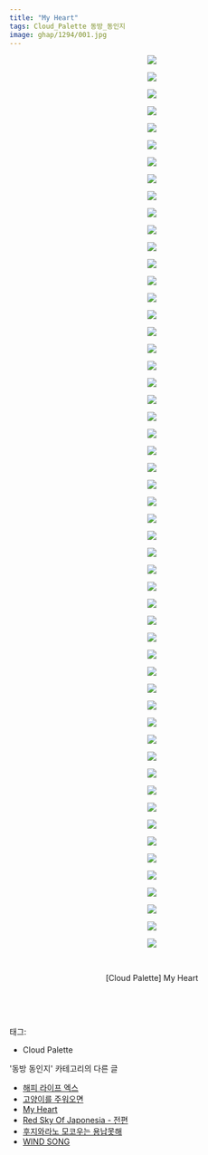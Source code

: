 ```yaml
---
title: "My Heart"
tags: Cloud_Palette 동방_동인지
image: ghap/1294/001.jpg
---
```

<div class="article">
<p style="text-align: center; clear: none; float: none;"><img src="{{ site.nasurl }}/ghap/1294/001.jpg"/></p>
<p style="text-align: center; clear: none; float: none;"><img src="{{ site.nasurl }}/ghap/1294/002.jpg"/></p>
<p style="text-align: center; clear: none; float: none;"><img src="{{ site.nasurl }}/ghap/1294/003.jpg"/></p>
<p style="text-align: center; clear: none; float: none;"><img src="{{ site.nasurl }}/ghap/1294/004.jpg"/></p>
<p style="text-align: center; clear: none; float: none;"><img src="{{ site.nasurl }}/ghap/1294/005.jpg"/></p>
<p style="text-align: center; clear: none; float: none;"><img src="{{ site.nasurl }}/ghap/1294/006.jpg"/></p>
<p style="text-align: center; clear: none; float: none;"><img src="{{ site.nasurl }}/ghap/1294/007.jpg"/></p>
<p style="text-align: center; clear: none; float: none;"><img src="{{ site.nasurl }}/ghap/1294/008.jpg"/></p>
<p style="text-align: center; clear: none; float: none;"><img src="{{ site.nasurl }}/ghap/1294/009.jpg"/></p>
<p style="text-align: center; clear: none; float: none;"><img src="{{ site.nasurl }}/ghap/1294/010.jpg"/></p>
<p style="text-align: center; clear: none; float: none;"><img src="{{ site.nasurl }}/ghap/1294/011.jpg"/></p>
<p style="text-align: center; clear: none; float: none;"><img src="{{ site.nasurl }}/ghap/1294/012.jpg"/></p>
<p style="text-align: center; clear: none; float: none;"><img src="{{ site.nasurl }}/ghap/1294/013.jpg"/></p>
<p style="text-align: center; clear: none; float: none;"><img src="{{ site.nasurl }}/ghap/1294/014.jpg"/></p>
<p style="text-align: center; clear: none; float: none;"><img src="{{ site.nasurl }}/ghap/1294/015.jpg"/></p>
<p style="text-align: center; clear: none; float: none;"><img src="{{ site.nasurl }}/ghap/1294/016.jpg"/></p>
<p style="text-align: center; clear: none; float: none;"><img src="{{ site.nasurl }}/ghap/1294/017.jpg"/></p>
<p style="text-align: center; clear: none; float: none;"><img src="{{ site.nasurl }}/ghap/1294/018.jpg"/></p>
<p style="text-align: center; clear: none; float: none;"><img src="{{ site.nasurl }}/ghap/1294/019.jpg"/></p>
<p style="text-align: center; clear: none; float: none;"><img src="{{ site.nasurl }}/ghap/1294/020.jpg"/></p>
<p style="text-align: center; clear: none; float: none;"><img src="{{ site.nasurl }}/ghap/1294/021.jpg"/></p>
<p style="text-align: center; clear: none; float: none;"><img src="{{ site.nasurl }}/ghap/1294/022.jpg"/></p>
<p style="text-align: center; clear: none; float: none;"><img src="{{ site.nasurl }}/ghap/1294/023.jpg"/></p>
<p style="text-align: center; clear: none; float: none;"><img src="{{ site.nasurl }}/ghap/1294/024.jpg"/></p>
<p style="text-align: center; clear: none; float: none;"><img src="{{ site.nasurl }}/ghap/1294/025.jpg"/></p>
<p style="text-align: center; clear: none; float: none;"><img src="{{ site.nasurl }}/ghap/1294/026.jpg"/></p>
<p style="text-align: center; clear: none; float: none;"><img src="{{ site.nasurl }}/ghap/1294/027.jpg"/></p>
<p style="text-align: center; clear: none; float: none;"><img src="{{ site.nasurl }}/ghap/1294/028.jpg"/></p>
<p style="text-align: center; clear: none; float: none;"><img src="{{ site.nasurl }}/ghap/1294/029.jpg"/></p>
<p style="text-align: center; clear: none; float: none;"><img src="{{ site.nasurl }}/ghap/1294/030.jpg"/></p>
<p style="text-align: center; clear: none; float: none;"><img src="{{ site.nasurl }}/ghap/1294/031.jpg"/></p>
<p style="text-align: center; clear: none; float: none;"><img src="{{ site.nasurl }}/ghap/1294/032.jpg"/></p>
<p style="text-align: center; clear: none; float: none;"><img src="{{ site.nasurl }}/ghap/1294/033.jpg"/></p>
<p style="text-align: center; clear: none; float: none;"><img src="{{ site.nasurl }}/ghap/1294/034.jpg"/></p>
<p style="text-align: center; clear: none; float: none;"><img src="{{ site.nasurl }}/ghap/1294/035.jpg"/></p>
<p style="text-align: center; clear: none; float: none;"><img src="{{ site.nasurl }}/ghap/1294/036.jpg"/></p>
<p style="text-align: center; clear: none; float: none;"><img src="{{ site.nasurl }}/ghap/1294/037.jpg"/></p>
<p style="text-align: center; clear: none; float: none;"><img src="{{ site.nasurl }}/ghap/1294/038.jpg"/></p>
<p style="text-align: center; clear: none; float: none;"><img src="{{ site.nasurl }}/ghap/1294/039.jpg"/></p>
<p style="text-align: center; clear: none; float: none;"><img src="{{ site.nasurl }}/ghap/1294/040.jpg"/></p>
<p style="text-align: center; clear: none; float: none;"><img src="{{ site.nasurl }}/ghap/1294/041.jpg"/></p>
<p style="text-align: center; clear: none; float: none;"><img src="{{ site.nasurl }}/ghap/1294/042.jpg"/></p>
<p style="text-align: center; clear: none; float: none;"><img src="{{ site.nasurl }}/ghap/1294/043.jpg"/></p>
<p style="text-align: center; clear: none; float: none;"><img src="{{ site.nasurl }}/ghap/1294/044.jpg"/></p>
<p style="text-align: center; clear: none; float: none;"><img src="{{ site.nasurl }}/ghap/1294/045.jpg"/></p>
<p style="text-align: center; clear: none; float: none;"><img src="{{ site.nasurl }}/ghap/1294/046.jpg"/></p>
<p style="text-align: center; clear: none; float: none;"><img src="{{ site.nasurl }}/ghap/1294/047.jpg"/></p>
<p style="text-align: center; clear: none; float: none;"><img src="{{ site.nasurl }}/ghap/1294/048.jpg"/></p>
<p style="text-align: center; clear: none; float: none;"><img src="{{ site.nasurl }}/ghap/1294/049.jpg"/></p>
<p style="text-align: center; clear: none; float: none;"><img src="{{ site.nasurl }}/ghap/1294/050.jpg"/></p>
<p style="text-align: center; clear: none; float: none;"><img src="{{ site.nasurl }}/ghap/1294/051.jpg"/></p>
<p style="text-align: center; clear: none; float: none;"><img src="{{ site.nasurl }}/ghap/1294/052.jpg"/></p>
<p style="text-align: center; clear: none; float: none;"><img src="{{ site.nasurl }}/ghap/1294/053.jpg"/></p>
<p style="text-align: center; clear: none; float: none;"><br/></p>
<p style="text-align: center; clear: none; float: none;">[Cloud Palette] My Heart</p>
<p style="text-align: center; clear: none; float: none;"><br/></p>
<p><br/></p>
</div><div class="tagTrail">
<p>태그: </p>
<ul>
<li>Cloud Palette</li>
</ul>
</div><div class="another">
<p>'동방 동인지' 카테고리의 다른 글</p>
<ul>
<li><a href="/2016-08-01-ghap_1297">해피 라이프 엑스</a></li>
<li><a href="/2016-08-01-ghap_1296">고양이를 주워오면</a></li>
<li><a href="/2016-08-01-ghap_1294">My Heart</a></li>
<li><a href="/2016-08-01-ghap_1292">Red Sky Of Japonesia - 전편</a></li>
<li><a href="/2016-08-01-ghap_1290">후지와라노 모코우는 용납못해</a></li>
<li><a href="/2016-08-01-ghap_1289">WIND SONG</a></li>
</ul>
</div><div class="cb_module cb_fluid">
<div class="cb_wrt cb_profile">
</div><!-- commentList close -->
</div>